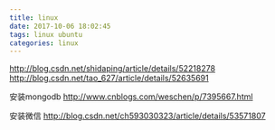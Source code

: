 ```yaml
---
title: linux
date: 2017-10-06 18:02:45
tags: linux ubuntu
categories: linux
---
```




http://blog.csdn.net/shidaping/article/details/52218278
http://blog.csdn.net/tao_627/article/details/52635691




安装mongodb   http://www.cnblogs.com/weschen/p/7395667.html


安装微信
http://blog.csdn.net/ch593030323/article/details/53571807

<!--more-->
